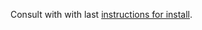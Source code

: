 Consult with with last [instructions for install](https://github.com/cloudify-incubator/cloudify-kubernetes-provider/blob/master/README.md).
